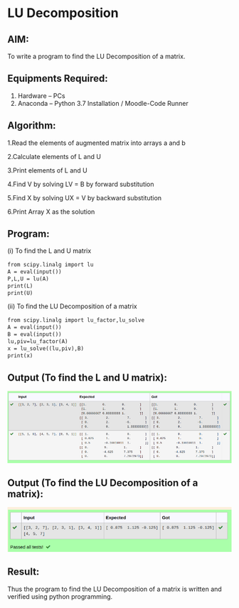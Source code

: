 # LU Decomposition 

## AIM:
To write a program to find the LU Decomposition of a matrix.

## Equipments Required:
1. Hardware – PCs
2. Anaconda – Python 3.7 Installation / Moodle-Code Runner

## Algorithm:
1.Read the elements of augmented matrix into arrays a and b 

2.Calculate elements of L and U 

3.Print elements of L and U 

4.Find V by solving LV = B by forward substitution 

5.Find X by solving UX = V by backward substitution 

6.Print Array X as the solution

## Program:
(i) To find the L and U matrix
```
from scipy.linalg import lu
A = eval(input())
P,L,U = lu(A)
print(L)
print(U)

```
(ii) To find the LU Decomposition of a matrix

```
from scipy.linalg import lu_factor,lu_solve
A = eval(input())
B = eval(input())
lu,piv=lu_factor(A)
x = lu_solve((lu,piv),B)
print(x)

```

## Output (To find the L and U matrix):
![output](./part1.png)

## Output (To find the LU Decomposition of a matrix):
![output](./part2.png)



## Result:
Thus the program to find the LU Decomposition of a matrix is written and verified using python programming.


